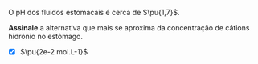 O pH dos fluidos estomacais é cerca de $\pu{1,7}$. 

**Assinale** a alternativa que mais se aproxima da concentração de cátions hidrônio no estômago.

- [x] $\pu{2e-2 mol.L-1}$

